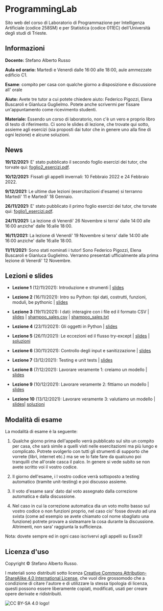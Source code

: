 # ProgrammingLab

Sito web del corso di Laboratorio di Programmazione per Intelligenza Artificiale (codice 258SM) e per Statistica (codice 011EC) dell'Università degli studi di Trieste.


## Informazioni
**Docente:** Stefano Alberto Russo

**Aula ed orario:** Martedì e Venerdì dalle 16:00 alle 18:00, aule ammezzate edificio C1.

**Esame**: compito per casa con qualche giorno a disposizione e discussione all' orale

**Aiuto:** Avete tre tutor a cui potete chiedere aiuto: Federico Pigozzi, Elena Buscaroli e Gianluca Guglielmo. Potete anche scrivermi per fissare un'appuntamento come ricevimento studenti.

**Materiale:** Essendo un corso di laboratorio, non c'è un vero e proprio libro di testo di riferimento. Ci sono le slides di lezione, che trovate qui sotto, assieme agli esercizi (sia proposti dai tutor che in genere uno alla fine di ogni lezione) e alcune soluzioni.

## News

**19/12/2021:** E' stato pubblicato il secondo foglio esercizi dei tutor, che torvate qui: [foglio2_esercizi.pdf](files/foglio2_esercizi.pdf).

**10/12/2021:** Fissati gli appelli invernali: 10 Febbraio 2022 e 24 Febbraio 2022.

**9/12/2021:** Le ultime due lezioni (esercitaziioni d'esame) si terranno Martedi' 11 e Martedi' 18 Gennaio.

**26/11/2021:** E' stato pubblicato il primo foglio esercizi dei tutor, che torvate qui: [foglio1_esercizi.pdf](files/foglio1_esercizi.pdf).

**24/11/2021:** La lezione di Venerdi' 26 Novembre si terra' dalle 14:00 alle 16:00 anziche' dalle 16:alle 18:00.

**16/11/2021:** La lezione di Venerdi' 19 Novembre si terra' dalle 14:00 alle 16:00 anziche' dalle 16:alle 18:00.

**11/11/2021:** Sono stati nominati i tutor! Sono Federico Pigozzi, Elena Buscaroli e Gianluca Guglielmo. Verranno presentati ufficialmente alla prima lezione di Venerdi' 12 Novembre.


## Lezioni e slides

- **Lezione 1** (12/11/2021): Introduzione e strumenti | [slides](slides/Lezione1.pdf)

- **Lezione 2** (16/11/2021): Intro su Python: tipi dati, costrutti,
funzioni, moduli, be pythonic | [slides](slides/Lezione2.pdf)

- **Lezione 3** (19/11/2021): I dati: interagire con i file ed il formato CSV | [slides](slides/Lezione3.pdf) | [shampoo_sales.csv](files/shampoo_sales.csv) | [shampoo_sales.txt](files/shampoo_sales.txt)

- **Lezione 4** (23/11/2021): Gli oggetti in Python | [slides](slides/Lezione4.pdf)

- **Lezione 5** (26/11/2021): Le eccezioni ed il flusso try-except
 | [slides](slides/Lezione5.pdf) | [soluzioni](soluzioni/lezione5)
   

- **Lezione 6** (30/11/2021): Controllo degli input e sanitizzazione
 | [slides](slides/Lezione6.pdf)

- **Lezione 7** (3/12/2021): Testing e unit tests
 | [slides](slides/Lezione7.pdf)

- **Lezione 8** (7/12/2021): Lavorare veramente 1: creiamo un modello
 | [slides](slides/Lezione8.pdf)

- **Lezione 9** (10/12/2021): Lavorare veramente 2: fittiamo un modello
 | [slides](slides/Lezione9.pdf)


- **Lezione 10** (13/12/2021): Lavorare veramente 3: valutiamo un modello
 | [slides](slides/Lezione10.pdf)| [soluzioni](soluzioni/lezione10)


## Modalità di esame

La modalità di esame è la seguente:

1. Qualche giorno prima dell'appello verrà pubblicato sul sito un compito per casa, che sarà simile a quelli visti nelle esercitaziomi ma più lungo e complicato. Potrete svolgerlo con tutti gli strumenti di supporto che vorrete (libri, internet etc.) ma se ve lo fate fare da qualcuno poi tranquilli che all'orale casca il palco. In genere si vede subito se non avete scritto voi il vostro codice.

2. Il giorno dell'esame, i l vostro codice verrà sottoposto a testing automatico (tramite unit-testing) e poi discusso assieme.

3. Il voto d'esame sara' dato dal voto assegnato dalla correzione automatica e dalla discussione.

4. Nel caso in cui la correzione automatica dia un voto molto basso sul vostro codice o non funzioni proprio, nel caso cio' fosse dovuto ad una svista (come ad esempio se avete chiamato col nome sbagliato una funzione) potrete provare a sisteamare la cosa durante la discussione. Altrimenti, non sara' raggiunta la sufficienza.


Nota: dovete sempre ed in ogni caso iscrivervi agli appelli su Esse3!


## Licenza d'uso

Copyright &copy; Stefano Alberto Russo.

I materiali sono distribuiti sotto licenza [Creative Commons Attribution-ShareAlike 4.0 International License](http://creativecommons.org/licenses/by-sa/4.0/), che vuol dire grossomodo che a condizione di citare l'autore e di utilizzare la stessa tipologia di licenza, questi possono essere liberamente copiati, modificati, usati per creare opere derivate e ridistribuiti.

![CC BY-SA 4.0 logo!](https://i.creativecommons.org/l/by-sa/4.0/88x31.png "CC BY-SA 4.0")
           





